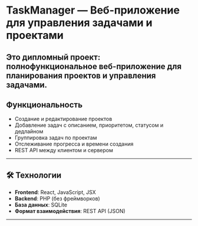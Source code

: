 # TaskManager — Веб-приложение для управления задачами и проектами

Это дипломный проект: полнофункциональное веб-приложение для планирования проектов и управления задачами.
---

## Функциональность

- Создание и редактирование проектов
- Добавление задач с описанием, приоритетом, статусом и дедлайном
- Группировка задач по проектам
- Отслеживание прогресса и времени создания
- REST API между клиентом и сервером

---

## 🛠 Технологии

- **Frontend**: React, JavaScript, JSX
- **Backend**: PHP (без фреймворков)
- **База данных**: SQLite
- **Формат взаимодействия**: REST API (JSON)

---
